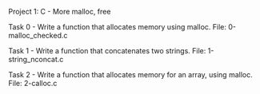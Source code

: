 Project 1: C - More malloc, free

Task 0 - Write a function that allocates memory using malloc.
File: 0-malloc_checked.c

Task 1 - Write a function that concatenates two strings.
File: 1-string_nconcat.c

Task 2 - Write a function that allocates memory for an array, using malloc.
File: 2-calloc.c